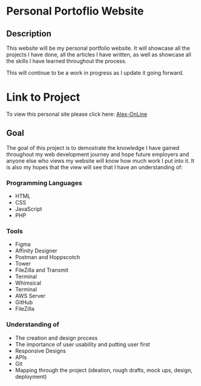 # Personal Portoflio Website

## Description
This website will be my personal portfolio website. It will showcase all the projects I have done, all the articles I have written, as well as showcase all the skills I have learned throughout the process.

This will continue to be a work in progress as I update it going forward.

# Link to Project
To view this personal site please click here: 
[Alex-OnLine](https://alexvong.dev)

## Goal
The goal of this project is to demostrate the knowledge I have gained throughout my web development journey and hope future employers and anyone else who views my website will know how much work I put into it. It is also my hopes that the view will see that I have an understanding of:

### Programming Languages
* HTML
* CSS
* JavaScript
* PHP

### Tools
* Figma
* Affinity Designer
* Postman and Hoppscotch
* Tower
* FileZilla and Transmit
* Terminal
* Whimsical
* Terminal
* AWS Server
* GitHub
* FileZilla


### Understanding of
* The creation and design process
* The importance of user usability and putting user first
* Responsive Designs
* APIs
* Git
* Mapping through the project (ideation, rough drafts, mock ups, design, deployment)




